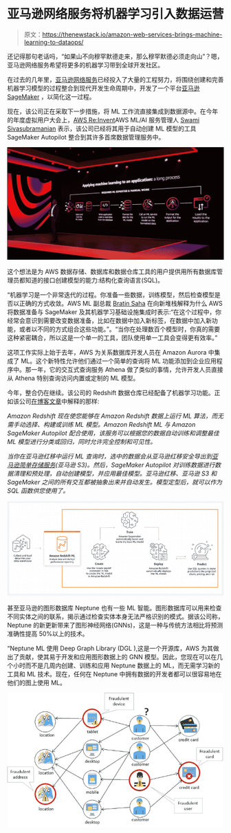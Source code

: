 # 亚马逊网络服务将机器学习引入数据运营

> 原文：<https://thenewstack.io/amazon-web-services-brings-machine-learning-to-dataops/>

还记得那句老话吗，“如果山不向穆罕默德走来，那么穆罕默德必须走向山”？嗯，亚马逊网络服务希望将更多的机器学习带到全球开发社区。

在过去的几年里，[亚马逊网络服务](https://aws.amazon.com/)已经投入了大量的工程努力，将围绕创建和完善机器学习模型的过程整合到现代开发生命周期中，开发了一个平台[亚马逊 SageMaker](https://thenewstack.io/amazon-sagemaker-automates-artificial-intelligence-development-pipeline/) ，以简化这一过程。

现在，该公司正在采取下一步措施，将 ML 工作流直接集成到数据源中。在今年的年度虚拟用户大会上，[AWS Re:Invent](https://reinvent.awsevents.com/)AWS ML/AI 服务管理人 [Swami Sivasubramanian](https://twitter.com/SwamiSivasubram) 表示，该公司已经将其用于自动创建 ML 模型的工具 SageMaker Autopilot 整合到其许多首席数据管理服务中。

![](img/fcff264e3cae737bf0cf0030fd23da2e.png)

这个想法是为 AWS 数据存储、数据库和数据仓库工具的用户提供用所有数据库管理员都知道的接口创建模型的能力:结构化查询语言(SQL)。

“机器学习是一个非常迭代的过程。你准备一些数据，训练模型，然后检查模型是否以正确的方式收敛。AWS ML 副总裁 [Bratin Saha](https://www.linkedin.com/in/bratin-saha-05824b3/) 在向新堆栈解释为什么 AWS 将数据准备与 SageMaker 及其机器学习基础设施集成时表示:“在这个过程中，你经常会意识到需要改变数据准备，比如在数据中加入新标签，在数据中加入新功能，或者以不同的方式组合这些功能。”。“当你在处理数百个模型时，你真的需要这种紧密耦合，所以这是一个单一的工具，团队使用单一工具会变得更有效率。”

这项工作实际上始于去年，AWS 为关系数据库开发人员在 Amazon Aurora 中集成了 ML。这个新特性允许他们通过一个简单的查询将 ML 功能添加到企业应用程序中。那一年，它的交互式查询服务 Athena 做了类似的事情，允许开发人员直接从 Athena 特别查询访问内置或定制的 ML 模型。

今年，整合仍在继续。该公司的 Redshift 数据仓库已经配备了机器学习功能。正如该公司[在博客文章](https://aws.amazon.com/blogs/big-data/bringing-machine-learning-to-more-builders-through-databases-and-analytics-services/)中解释的那样:

*Amazon Redshift 现在使您能够在 Amazon Redshift 数据上运行 ML 算法，而无需手动选择、构建或训练 ML 模型。Amazon Redshift ML 与 Amazon SageMaker Autopilot 配合使用，该服务可以根据您的数据自动训练和调整最佳 ML 模型进行分类或回归，同时允许完全控制和可见性。*

*当你在亚马逊红移中运行 ML 查询时，选中的数据会从亚马逊红移安全导出到[亚马逊简单存储服务](http://aws.amazon.com/s3)(亚马逊 S3)。然后，SageMaker Autopilot 对训练数据进行数据清理和预处理，自动创建模型，并应用最佳模型。亚马逊红移、亚马逊 S3 和 SageMaker 之间的所有交互都被抽象出来并自动发生。模型定型后，就可以作为 SQL 函数供您使用了。*

![](img/ac01c627c05eb8d87fc4818aff66a0f6.png)

甚至亚马逊的图形数据库 Neptune 也有一些 ML 智能。图形数据库可以用来检查不同实体之间的联系，揭示通过检查实体本身无法严格识别的模式。据该公司称，Neptune 的新更新带来了图形神经网络(GNNs)，这是一种与传统方法相比将预测准确性提高 50%以上的技术。

“Neptune ML 使用 Deep Graph Library (DGL ),这是一个开源库，AWS 为其做出了贡献，使其易于开发和应用图形数据上的 GNN 模型。因此，您现在可以在几个小时而不是几周内创建、训练和应用 Neptune 数据上的 ML，而无需学习新的工具和 ML 技术。现在，任何在 Neptune 中拥有数据的开发者都可以很容易地在他们的图上使用 ML。

![](img/f7f4348c3d8b89e9ba21f1d76e256522.png)

<svg xmlns:xlink="http://www.w3.org/1999/xlink" viewBox="0 0 68 31" version="1.1"><title>Group</title> <desc>Created with Sketch.</desc></svg>